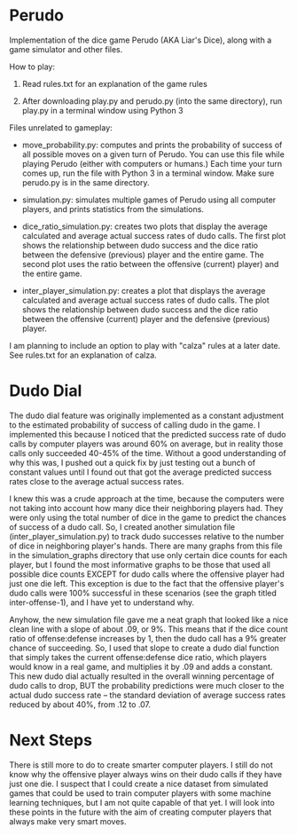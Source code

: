 # Perudo

Implementation of the dice game Perudo (AKA Liar's Dice), along with a game simulator and other files.

How to play:

1. Read rules.txt for an explanation of the game rules

2. After downloading play.py and perudo.py (into the same directory), run play.py in a terminal window using Python 3

Files unrelated to gameplay:

  - move_probability.py: computes and prints the probability of success of all possible moves on a given turn of Perudo. You can use this file while playing Perudo (either with computers or humans.) Each time your turn comes up, run the file with Python 3 in a terminal window. Make sure perudo.py is in the same directory.
  
  - simulation.py: simulates multiple games of Perudo using all computer players, and prints statistics from the simulations.
  
  - dice_ratio_simulation.py: creates two plots that display the average calculated and average actual success rates of dudo calls. The first plot shows the relationship between dudo success and the dice ratio between the defensive (previous) player and the entire game. The second plot uses the ratio between the offensive (current) player) and the entire game.
  
  - inter_player_simulation.py: creates a plot that displays the average calculated and average actual success rates of dudo calls. The plot shows the relationship between dudo success and the dice ratio between the offensive (current) player and the defensive (previous) player.
  
I am planning to include an option to play with "calza" rules at a later date. See rules.txt for an explanation of calza.

# Dudo Dial

  The dudo dial feature was originally implemented as a constant adjustment to the estimated probability of success of calling dudo in the game. I implemented this because I noticed that the predicted success rate of dudo calls by computer players was around 60% on average, but in reality those calls only succeeded 40-45% of the time. Without a good understanding of why this was, I pushed out a quick fix by just testing out a bunch of constant values until I found out that got the average predicted success rates close to the average actual success rates.
  
  I knew this was a crude approach at the time, because the computers were not taking into account how many dice their neighboring players had. They were only using the total number of dice in the game to predict the chances of success of a dudo call. So, I created another simulation file (inter_player_simulation.py) to track dudo successes relative to the number of dice in neighboring player's hands. There are many graphs from this file in the simulation_graphs directory that use only certain dice counts for each player, but I found the most informative graphs to be those that used all possible dice counts EXCEPT for dudo calls where the offensive player had just one die left. This exception is due to the fact that the offensive player's dudo calls were 100% successful in these scenarios (see the graph titled inter-offense-1), and I have yet to understand why.
  
  Anyhow, the new simulation file gave me a neat graph that looked like a nice clean line with a slope of about .09, or 9%. This means that if the dice count ratio of offense:defense increases by 1, then the dudo call has a 9% greater chance of succeeding. So, I used that slope to create a dudo dial function that simply takes the current offense:defense dice ratio, which players would know in a real game, and multiplies it by .09 and adds a constant. This new dudo dial actually resulted in the overall winning percentage of dudo calls to drop, BUT the probability predictions were much closer to the actual dudo success rate – the standard deviation of average success rates reduced by about 40%, from .12 to .07.
  
# Next Steps

  There is still more to do to create smarter computer players. I still do not know why the offensive player always wins on their dudo calls if they have just one die. I suspect that I could create a nice dataset from simulated games that could be used to train computer players with some machine learning techniques, but I am not quite capable of that yet. I will look into these points in the future with the aim of creating computer players that always make very smart moves.

